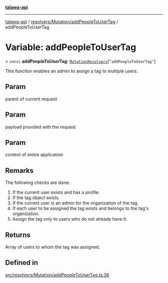 [**talawa-api**](../../../../README.md)

***

[talawa-api](../../../../modules.md) / [resolvers/Mutation/addPeopleToUserTag](../README.md) / addPeopleToUserTag

# Variable: addPeopleToUserTag

\> `const` **addPeopleToUserTag**: [`MutationResolvers`](../../../../types/generatedGraphQLTypes/type-aliases/MutationResolvers.md)\[`"addPeopleToUserTag"`\]

This function enables an admin to assign a tag to multiple users.

## Param

parent of current request

## Param

payload provided with the request

## Param

context of entire application

## Remarks

The following checks are done:
1. If the current user exists and has a profile.
2. If the tag object exists.
3. If the current user is an admin for the organization of the tag.
4. If each user to be assigned the tag exists and belongs to the tag's organization.
5. Assign the tag only to users who do not already have it.

## Returns

Array of users to whom the tag was assigned.

## Defined in

[src/resolvers/Mutation/addPeopleToUserTag.ts:36](https://github.com/PalisadoesFoundation/talawa-api/blob/039b0f127fb8caa46d57186ab4b3bb27fe150903/src/resolvers/Mutation/addPeopleToUserTag.ts#L36)
